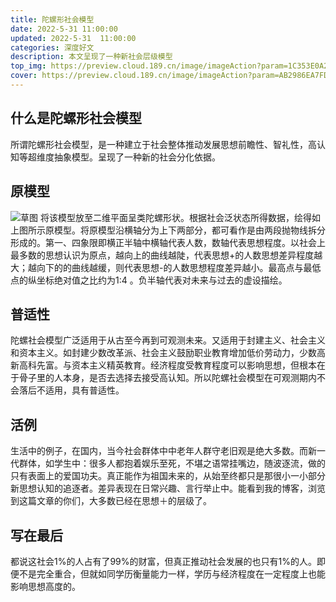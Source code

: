 ```yaml
---
title: 陀螺形社会模型
date: 2022-5-31 11:00:00
updated: 2022-5-31  11:00:00
categories: 深度好文
description: 本文呈现了一种新社会层级模型
top_img: https://preview.cloud.189.cn/image/imageAction?param=1C353E0A229D83415A37C5D98DED9A780F772ADE4818CD9ED0B1CEBFB8C494D866F01CC9E2C90D5C01352B281A5332B4E065073373FD4DFC62BE9770F61BB39A0F05D9EC76A053832FEE8741E5CBBC0E0D32052D16005387EF2CA3D8E9DBC17FC05A1965E4585FED574F7034C33433FE
cover: https://preview.cloud.189.cn/image/imageAction?param=AB2986EA7FDE9768ED1F49B1F17BD13D066F2318DAA90B6E8F19006FC9C758EFB7C02F517F2D3F71A9C945CC8E9476D952C70D8BF5E8699F786232E68279C67CA056ACC8BD0D188DDBD06BFF56CA36EC4C185187CFF1C5578792D00130AF37972D50C9854E199F4477D6FD19DA5636B8
---
```


## 什么是陀螺形社会模型

所谓陀螺形社会模型，是一种建立于社会整体推动发展思想前瞻性、智礼性，高认知等超维度抽象模型。呈现了一种新的社会分化依据。

## 原模型

![草图](https://preview.cloud.189.cn/image/imageAction?param=E07D16BA8E2CE87D4059C5998D8C15A933540FE0745E6ECD11BC59395FE84F9DFF0FEE13B48ABB58A4C3234C19787B0CD842ED25D368A93BAF8F8EF832772848EDFC17F0D1A772A3066D5756B86996A87812AB3E762D6C0F4F871D653003E7E88A7409715E8D2C0B482A54BB0EC38E59)
将该模型放至二维平面呈类陀螺形状。根据社会泛状态所得数据，绘得如上图所示原模型。将原模型沿横轴分为上下两部分，都可看作是由两段抛物线拆分形成的。第一、四象限即横正半轴中横轴代表人数，数轴代表思想程度。以社会上最多数的思想认识为原点，越向上的曲线越陡，代表思想+的人数思想差异程度越大；越向下的的曲线越缓，则代表思想-的人数思想程度差异越小。最高点与最低点的纵坐标绝对值之比约为1:4 。负半轴代表对未来与过去的虚设描绘。

## 普适性

陀螺社会模型广泛适用于从古至今再到可观测未来。又适用于封建主义、社会主义和资本主义。如封建少数改革派、社会主义鼓励职业教育增加低价劳动力，少数高新高科先富。与资本主义精英教育。经济程度受教育程度可以影响思想，但根本在于骨子里的人本身，是否去选择去接受高认知。所以陀螺社会模型在可观测期内不会落后不适用，具有普适性。

## 活例

生活中的例子，在国内，当今社会群体中中老年人群守老旧观是绝大多数。而新一代群体，如学生中：很多人都抱着娱乐至死，不堪之语常挂嘴边，随波逐流，做的只有表面上的爱国功夫。真正能作为祖国未来的，从始至终都只是那很小一小部分新思想认知的追逐者。差异表现在日常兴趣、言行举止中。能看到我的博客，浏览到这篇文章的你们，大多数已经在思想＋的层级了。

## 写在最后

都说这社会1%的人占有了99%的财富，但真正推动社会发展的也只有1%的人。即便不是完全重合，但就如同学历衡量能力一样，学历与经济程度在一定程度上也能影响思想高度的。

